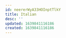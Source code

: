 ```yaml
---
id: neererWyA33HOInptTlkY
title: Italian
desc: ''
updated: 1639841116186
created: 1639841116186
---
```


